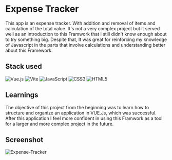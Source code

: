 
# Expense Tracker

This app is an expense tracker. With addition and removal of items and calculation of the total value. It's not a very complex project but it served well as an introduction to this Framwork that I still didn't know enough about to try something big. Despite that,
It was great for reinforcing my knowledge of Javascript in the parts that involve calculations and understanding better about this Framework.
## Stack used

![Vue.js](https://img.shields.io/badge/vue.js-%2335495e.svg?style=for-the-badge&logo=vuedotjs&logoColor=%234FC08D) ![Vite](https://img.shields.io/badge/vite-%23646CFF.svg?style=for-the-badge&logo=vite&logoColor=white) ![JavaScript](https://img.shields.io/badge/javascript-%23323330.svg?style=for-the-badge&logo=javascript&logoColor=%23F7DF1E) ![CSS3](https://img.shields.io/badge/css3-%231572B6.svg?style=for-the-badge&logo=css3&logoColor=white) ![HTML5](https://img.shields.io/badge/html5-%23E34F26.svg?style=for-the-badge&logo=html5&logoColor=white) 



## Learnings

The objective of this project from the beginning was to learn how to structure and organize an application in VUE.Js, which was successful. After this application I feel more confident in using this Framwork as a tool for a larger and more complex project in the future.
## Screenshot

![Expense-Tracker](https://github.com/ArthurSantDev/Expense-Tracker/assets/159972613/ebcd950b-dd19-4186-999d-8092c2fab57b)